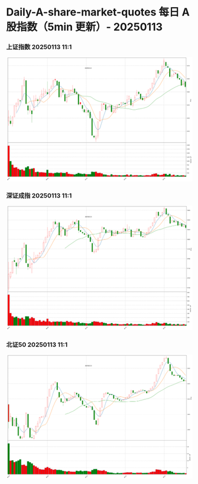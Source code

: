 
# Daily-A-share-market-quotes 每日 A 股指数（5min 更新）- 20250113

### 上证指数 20250113 11:1
![](./fig/2025/1/20250113-sh000001.png)

### 深证成指 20250113 11:1
![](./fig/2025/1/20250113-sz399001.png)

### 北证50 20250113 11:1
![](./fig/2025/1/20250113-bj899050.png)
